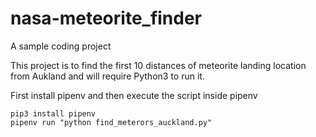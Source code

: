 # nasa-meteorite_finder
A sample coding project

This project is to find the first 10 distances of meteorite landing location
from Aukland and will require Python3 to run it.

First install pipenv and then execute the script inside pipenv

```
pip3 install pipenv
pipenv run "python find_meterors_auckland.py"
```
